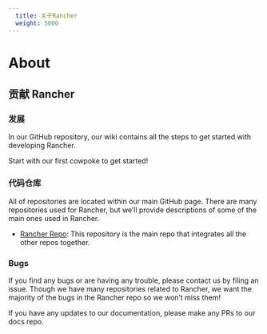 ```yaml
---
  title: 关于Rancher
  weight: 5000
---
```


# About

## 贡献 Rancher

### 发展

In our GitHub repository, our wiki contains all the steps to get started with developing Rancher.

Start with our first cowpoke to get started!


### 代码仓库

All of repositories are located within our main GitHub page. There are many repositories used for Rancher, but we’ll provide descriptions of some of the main ones used in Rancher.

- [Rancher Repo](https://github.com/rancher/rancher): This repository is the main repo that integrates all the other repos together.


### Bugs

If you find any bugs or are having any trouble, please contact us by filing an issue. Though we have many repositories related to Rancher, we want the majority of the bugs in the Rancher repo so we won’t miss them!

If you have any updates to our documentation, please make any PRs to our docs repo.
